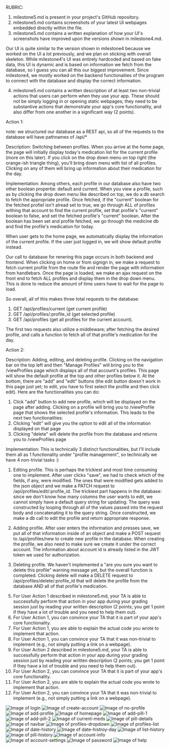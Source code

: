 RUBRIC:

1. milestone5.md is present in your project's GitHub repository.
2. milestone5.md contains screenshots of your latest UI webpages embedded directly within the file.
3. milestone5.md contains a written explanation of how your UI's screenshots have improved upon the 
versions shown in milestone4.md.

Our UI is quite similar to the version shown in milestone4 because we worked on the UI a lot previously, and we plan on sticking with overall skeleton. While milestone4's UI was entirely hardcoded and based on fake data, this UI is dynamic and is based on information we fetch from the database, so I guess you can all this our biggest improvement. Since milestone4, we mostly worked on the backend functionaliies of the program to connect with the database and display the correct information. 

4. milestone5.md contains a written description of at least two non-trivial actions that users can perform when they use your app. These should not be simply logging in or opening static webpages; they need to be substantive actions that demonstrate your app's core functionality, and also differ from one another in a significant way (2 points).

Action 1: 

note: we structured our database as a REST api, so all of the requests to the database will have pathnames of /api/*

Description: Switching between profiles. When you arrive at the home page, the page will initially display today's medication list for the current profile (more on this later). If you click on the drop down menu on top right (the orange-ish triangle thing), you'll bring down menu with list of all profiles. Clicking on any of them will bring up information about their medication for the day. 

Implementation: Among others, each profile in our database also have two other boolean propertie: default and current. When you view a profile, such as by clicking the drop down menu like described on top, we do a db search to fetch the appropriate profile. Once fetched, if the "current" boolean for the fetched profiel isn't alread set to true, we go through ALL of profiles withing that account to find the current profile, set that profile's "current" boolean to false, and set the fetched profile's "current" boolean. After the boolean has been set and profile fetched, we go through the medicine db and find the profile's medication for today.

When user gets to the home page, we automatically display the information of the current profile. If the user just logged in, we will show default profile instead.

Our call to database for renering this page occurs in both backend and frontend. When clicking on home or from signign in, we make a request to fetch current profile from the route file and render the page with information from handlebars. Once the page is loaded, we make an ajax request on the front end to fetch ALL profiles and display them in the drop down menu. This is done to reduce the amount of time users have to wait for the page to load.

So overall, all of this makes three total requests to the database: 
1) GET /api/profiles/current (get current profile) 
2) GET /api/profiles/:profile_id (get selected profile) 
3) GET /api/profiles (get all profiles for the current account). 

The first two requests also utilize a middleware; after fetching the desired profile, and calls a function to fetch all of that profile's medication for the day. 

Action 2:

Description: Adding, editing, and deleting profile. Clicking on the navigation bar on the top left and then "Manage Profiles" will bring you to the /viewProfiles page which displays all of that account's profiles. This page will show the default profile at the top and other profiles below it. At the bottom, there are "add" and "edit" buttons (the edit button doesn't work in this page just yet; to edit, you have to first select the profile and then click edit). Here are the functionalities you can do:
1) Click "add" button to add new profile, which will be displayed on the page after adding. 
Clicking on a profile will bring you to /viewProfile page that shows the selected profile's information. This leads to the next two functionalities:
2) Clicking "edit" will give you the option to edit all of the information displayed on that page
3) Clicking "delete" will delete the profile from the database and returns you to /viewProfiles page

Implementation: This is technically 3 distinct functionalities, but I'll include them all as 1 functionality under "profile management", so technically we have 4 non-trivial tasks :)

1) Editing profile. This is perhaps the trickiest and most time consuming one to implement. After user clicks "save", we had to check which of the fields, if any, were modified. The ones that were modified gets added to the json object and we make a PATCH request to /api/profiles/edit/:profile_id. The trickiest part happens in the database: since we don't know how many columns the user wants to edit, we cannot simply have a default query string for updating. The query was constructed by looping through all of the values passed into the request body and concatenating it to the query string. Once constructed, we make a db call to edit the profile and return appropriate response.

2) Adding profile. After user enters the information and presses save, we put all of that information inside of an object and make a POST request to /api/profiles/new to create new profile in the database. When creating the profile, we also need to make sure we create it under the correct account. The information about account id is already listed in the JWT token we used for authorization.

3) Deleting profile. We haven't implemented a "are you sure you want to delete this profile" warning message yet, but the overall function is completed. Clicking delete will make a DELETE request to /api/profiles/delete/:profile_id that will delete the profile from the database AND all of that profile's medication.


5. For User Action 1 described in milestone5.md, your TA is able to successfully perform that action in your app during your grading session just by reading your written description (2 points; you get 1 point if they have a lot of trouble and you need to help them out).
6. For User Action 1, you can convince your TA that it is part of your app's core functionality.
7. For User Action 1, you are able to explain the actual code you wrote to implement that action.
8. For User Action 1, you can convince your TA that it was non-trivial to implement (e.g., not simply putting a link on a webpage).
9. For User Action 2 described in milestone5.md, your TA is able to successfully perform that action in your app during your grading session just by reading your written description (2 points; you get 1 point if they have a lot of trouble and you need to help them out).
10. For User Action 2, you can convince your TA that it is part of your app's core functionality.
11. For User Action 2, you are able to explain the actual code you wrote to implement that action.
12. For User Action 2, you can convince your TA that it was non-trivial to implement (e.g., not simply putting a link on a webpage).

![Image of login](screenshots/login.png)
![Image of create-account](screenshots/create-account.png)
![Image of no-profile](screenshots/no-profile.png)
![Image of add-profile](screenshots/add-profile.png)
![Image of homepage](screenshots/homepage.png)
![Image of add-pill-1](screenshots/add-pill-1.png)
![Image of add-pill-2](screenshots/add-pill-2.png)
![Image of current-meds](screenshots/current-meds.png)
![Image of pill-details](screenshots/pill-details.png)
![Image of navbar](screenshots/navbar.png)
![Image of profiles-dropdown](screenshots/profiles-dropdown.png)
![Image of profiles-list](screenshots/profiles-list.png)
![Image of date-history](screenshots/date-history.png)
![Image of date-histroy-day](screenshots/date-history-day.png)
![Image of list-history](screenshots/list-history.png)
![Image of pill-history](screenshots/pill-history.png)
![Image of account-info](screenshots/account-info.png)
![Image of account-settings](screenshots/account-settings.png)
![Image of password](screenshots/password.png)
![Image of help](screenshots/help.png)




